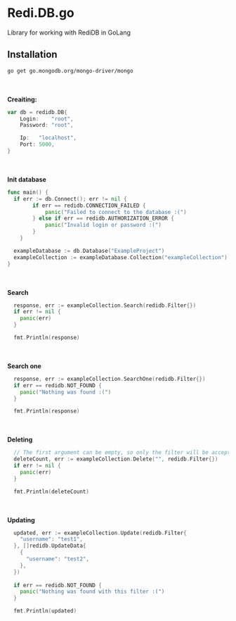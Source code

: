 # Redi.DB.go
Library for working with RediDB in GoLang
## Installation

```bash
go get go.mongodb.org/mongo-driver/mongo
```
<br><br>
**Creaiting:**
```go
var db = redidb.DB{
	Login:    "root",
	Password: "root",

	Ip:   "localhost",
	Port: 5000,
}
```
<br><br>
**Init database**
```go
func main() {
  if err := db.Connect(); err != nil {
		if err == redidb.CONNECTION_FAILED {
			panic("Failed to connect to the database :(")
		} else if err == redidb.AUTHORIZATION_ERROR {
			panic("Invalid login or password :(")
		}
	}

  exampleDatabase := db.Database("ExampleProject")
  exampleCollection := exampleDatabase.Collection("exampleCollection")
}
```

<br><br>
**Search**
```go
  response, err := exampleCollection.Search(redidb.Filter{})
  if err != nil {
    panic(err)
  }

  fmt.Println(response)
```

<br><br>
**Search one**
```go
  response, err := exampleCollection.SearchOne(redidb.Filter{})
  if err == redidb.NOT_FOUND {
    panic("Nothing was found :(")
  }

  fmt.Println(response)
```

<br><br>
**Deleting**
```go
  // The first argument can be empty, so only the filter will be accepted, or vice versa
  deleteCount, err := exampleCollection.Delete("", redidb.Filter{})
  if err != nil {
    panic(err)
  }

  fmt.Println(deleteCount)
```

<br><br>
**Updating**
```go
  updated, err := exampleCollection.Update(redidb.Filter{
    "username": "test1",
  }, []redidb.UpdateData{
    {
      "username": "test2",
    },
  })
  
  if err == redidb.NOT_FOUND {
    panic("Nothing was found with this filter :(")
  }

  fmt.Println(updated)
```
